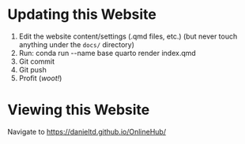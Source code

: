 
# Updating this Website

1. Edit the website content/settings (.qmd files, etc.) (but never touch anything under the `docs/` directory)
2. Run: conda run --name base quarto render index.qmd
3. Git commit
4. Git push
5. Profit (*woot!*)


# Viewing this Website

Navigate to <https://danieltd.github.io/OnlineHub/>

